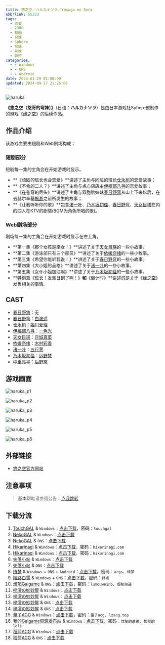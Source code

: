 ```yaml
---
title: 悠之空／ハルカナソラ／Yosuga no Sora
abbrlink: 55333
tags:
  - 恋爱
  - 2008
  - 校园
  - 兄妹
  - Sphere
  - 穹妹
  - 妹妹
  - 妹控
categories:
  - - Windows
  - - ONS
  - - Android
date: 2024-01-29 01:00:00
updated: 2024-09-17 21:26:00
---
```


![haruka](https://unpkg.com/galgame/img/haruka.webp)

**《悠之空（悠哥的穹妹）》**（日语：**ハルカナソラ**）是由日本游戏社Sphere创制作的游戏《[缘之空](https://zh.moegirl.org.cn/缘之空)》的后续作品。

<!-- more -->

## 作品介绍

该游戏主要由短剧和Web剧场构成：

### 短剧部分

短剧每一集的主角会在开始游戏时显示。

- **《顽固的班长也会恋爱》**讲述了主角与同班的班长[仓永梢](https://zh.moegirl.org.cn/仓永梢)的恋爱故事；
- **《不合的二人？》**讲述了主角与点心店店主[伊福部八寻](https://zh.moegirl.org.cn/伊福部八寻)的恋爱故事；
- **《在苍穹的尽头》**讲述了主角与双胞胎妹妹[春日野穹](https://zh.moegirl.org.cn/春日野穹)从山上下来以后，在去赫尔辛基[旅游](https://zh.moegirl.org.cn/旅游)之前所发生的故事；
- **《让我听听你的歌》**包含[渚一叶](https://zh.moegirl.org.cn/渚一叶)、[乃木坂初佳](https://zh.moegirl.org.cn/乃木坂初佳)、[春日野穹](https://zh.moegirl.org.cn/春日野穹)、[天女目瑛](https://zh.moegirl.org.cn/天女目瑛)在内的四人在KTV的剧情(BGM为角色所唱的歌)。

### Web剧场部分

剧场每一集的主角会在开始游戏时显示在左上角。

- **第一集《那个女孩是巫女！》**讲述了关于[天女目瑛](https://zh.moegirl.org.cn/天女目瑛)的一些小故事。
- **第二集《游泳部只有三个部员》**讲述了关于[依媛奈绪](https://zh.moegirl.org.cn/依媛奈绪)的一些小故事。
- **第三集《希望你能听我说！》**讲述了关于[春日野穹](https://zh.moegirl.org.cn/春日野穹)的一些小故事。
- **第四集《大小姐的品格》**讲述了关于[渚一叶](https://zh.moegirl.org.cn/渚一叶)的一些小故事。
- **第五集《女仆小姐加油啊》**讲述了关于[乃木坂初佳](https://zh.moegirl.org.cn/乃木坂初佳)的一些小故事。
- **特别篇《班长！发售日到了啊！》**和**《倒计时》**讲述的是关于《[缘之空](https://zh.moegirl.org.cn/缘之空)》发售相关的事情。

## CAST

- [春日野悠](https://zh.moegirl.org.cn/春日野悠)：无
- [春日野穹](https://zh.moegirl.org.cn/春日野穹)：[白波遥](https://zh.moegirl.org.cn/白波遥)
- [仓永梢](https://zh.moegirl.org.cn/仓永梢)：[姬川爱理](https://zh.moegirl.org.cn/姬川爱理)
- [伊福部八寻](https://zh.moegirl.org.cn/伊福部八寻)：[一色光](https://zh.moegirl.org.cn/一色光)
- [天女目瑛](https://zh.moegirl.org.cn/天女目瑛)：[月城真菜](https://zh.moegirl.org.cn/月城真菜)
- [依媛奈绪](https://zh.moegirl.org.cn/依媛奈绪)：[木村彩香](https://zh.moegirl.org.cn/木村彩香)
- [渚一叶](https://zh.moegirl.org.cn/渚一叶)：[五行荠](https://zh.moegirl.org.cn/五行荠)
- [乃木坂初佳](https://zh.moegirl.org.cn/乃木坂初佳)：[远野梵](https://zh.moegirl.org.cn/远野梵)
- [中里亮平](https://zh.moegirl.org.cn/中里亮平)：[后野祭](https://zh.moegirl.org.cn/index.php?title=后野祭&action=edit&redlink=1)

## 游戏画面

![haruka_p1](https://unpkg.com/galgame/img/haruka_p1.webp)

![haruka_p2](https://unpkg.com/galgame/img/haruka_p2.webp)

![haruka_p3](https://unpkg.com/galgame/img/haruka_p3.webp)

![haruka_p4](https://unpkg.com/galgame/img/haruka_p4.webp)

![haruka_p5](https://unpkg.com/galgame/img/haruka_p5.webp)

![haruka_p6](https://unpkg.com/galgame/img/haruka_p6.webp)

## 外部链接

- [悠之空官方网站](https://www.cuffs.co.jp/products/haruka/)

## 注意事项

> 基本帮助请参阅公告：[点我跳转](/p/announcement/)

## 下载分流

1. [TouchGAL](https://touchgal.net/) & `Windows`：[点击下载](https://pan.touchgal.net/s/8XXig)，密码：`touchgal`
2. [NekoGAL](https://www.nekogal.com/) & `Windows`：[点击下载](https://pan.nekogal.top/s/7qcw)
3. [NekoGAL](https://www.nekogal.com/) & `ONS`：[点击下载](https://pan.nekogal.top/s/ZnAH0)
4. [Hikarinagi](https://www.hikarinagi.com/) & `Windows`：[点击下载](https://pan.himoe.uk/s/Z6JHV)，密码：`hikarinagi.com`
5. [Hikarinagi](https://www.hikarinagi.com/) & `Windows`：[点击下载](https://pan.himoe.uk/s/Z64wCV)，密码：`hikarinagi.com`
6. [失落小站](https://www.shinnku.com/) & `Windows`：[点击下载](https://www.shinnku.com/api/download/0/win/%E6%82%A0%E4%B9%8B%E7%A9%BA.7z)
7. [失落小站](https://www.shinnku.com/) & `ONS`：[点击下载](https://www.shinnku.com/api/download/0/ons/%E6%82%A0%E4%B9%8B%E7%A9%BA.zip)
8. [绮梦](https://acgs.one/) & `Windows` + `ONS` + `Android`：[点击下载](https://acgs.one/game/57.html)，密码：`acgs`、`绮梦`
9. [姬路白雪](https://jlbx.xyz/) & `Windows` + `ONS`：[点击下载](https://pan.jlbx.xyz/?s=%E6%82%A0%E4%B9%8B%E7%A9%BA)，密码：`终点`
10. [烟郁Galgame](https://yanyugal.top/) & `ONS`：[点击下载](https://yanyugal.top/d/disk1/%E5%B0%8F%E5%B0%8F%E7%9A%84%E5%88%86%E4%BA%AB%EF%BC%88PC%EF%BC%86%E5%AE%89%E5%8D%93%EF%BC%89/%E5%AE%89%E5%8D%93/ons/%E6%82%A0%E4%B9%8B%E7%A9%BA.7z)，密码：`lumouweinb`、`烟郁频道`
11. [梓澪の妙妙屋](https://zi0.cc/) & `Windows`：[点击下载](https://zi0.cc/d/%60%E3%80%90%E5%90%88%E9%9B%86%E7%B3%BB%E5%88%97%E3%80%91/%E5%8D%97%2BGalGame%E6%B1%89%E5%8C%96%E5%8C%BA%E5%85%A8%E5%8C%BA%E8%B5%84%E6%BA%90%E5%A4%87%E4%BB%BD/1/21/%5BSphere%5D%20%E3%83%8F%E3%83%AB%E3%82%AB%E3%83%8A%E3%82%BD%E3%83%A9%20%20%E6%82%A0%E4%B9%8B%E7%A9%BA%20%5BSphere%20%E4%B8%AD%E6%96%87%E5%8C%96%E5%A7%94%E5%91%98%E4%BC%9A%5D.zip?sign=8H3lIYEFEKh4m2XWWDAcDR4f6m5YJ5Vr1uK_eqamqoQ=:0)
12. [梓澪の妙妙屋](https://zi0.cc/) & `Windows`：[点击下载](https://zi0.cc/.%E3%80%90%E5%A4%8F%E9%A3%8E%E3%80%91/.%E3%80%90%E5%A4%8F%E9%A3%8E-1%E3%80%91/AVG%EF%BC%88%E8%A7%86%E8%A7%89%E5%B0%8F%E8%AF%B4%EF%BC%89/.%E5%85%B6%E4%BB%96/%E3%80%90PC%E3%80%91%E6%82%A0%E4%B9%8B%E7%A9%BA.7z?from=search)
13. [梓澪の妙妙屋](https://zi0.cc/) & `ONS`：[点击下载](https://zi0.cc/d/%60%E3%80%90%E5%BD%92%20%E6%A1%A3%E3%80%91/%E3%80%90ONS%E5%90%88%E9%9B%86%E3%80%91/%5BSphere%5D%E6%82%A0%E4%B9%8B%E7%A9%BA.7z?sign=XhzlAlGonvFi9rznMRVmQKin3CvlAZx2kK2yHrrHLt8=:0)
14. [梓澪の妙妙屋](https://zi0.cc/) & `ONS`：[点击下载](https://zi0.cc/.%E3%80%90%E5%A4%8F%E9%A3%8E%E3%80%91/.%E3%80%90%E5%A4%8F%E9%A3%8E-1%E3%80%91/%E5%AE%89%E5%8D%93/ONS/%E3%80%90ONS%E3%80%91%E6%82%A0%E4%B9%8B%E7%A9%BA.7z?from=search)
15. [量子ACG](https://lzacg.org/) & `Windows`：[点击下载](https://lzacg.org/597)，密码：`量子acg`、`lzacg.top`
16. [我的Galgame资源发布站](https://www.ttloli.com/) & `Windows`：[点击下载](https://www.ttloli.com/youzhikong.html)，密码：`忧郁的弟弟`、`忧郁的loli`
17. [稻荷ACG](https://sakustar.com/) & `Windows`：[点击下载](https://sakustar.com/art/192)
18. [稻荷ACG](https://sakustar.com/) & `ONS`：[点击下载](https://sakustar.com/art/584)
